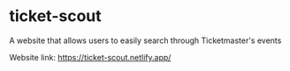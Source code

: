 # ticket-scout
A website that allows users to easily search through Ticketmaster's events

Website link: https://ticket-scout.netlify.app/ 
